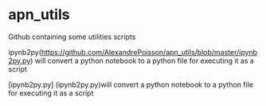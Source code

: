 # apn_utils
Github containing some utilities scripts 

ipynb2py(https://github.com/AlexandrePoisson/apn_utils/blob/master/ipynb2py.py) will convert a python notebook to a python file for executing it as a script


[ipynb2py.py] (ipynb2py.py)will convert a python notebook to a python file for executing it as a script
